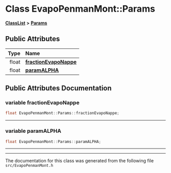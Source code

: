 

# Class EvapoPenmanMont::Params



[**ClassList**](annotated.md) **>** [**Params**](classEvapoPenmanMont_1_1Params.md)


























## Public Attributes

| Type | Name |
| ---: | :--- |
|  float | [**fractionEvapoNappe**](#variable-fractionevaponappe)  <br> |
|  float | [**paramALPHA**](#variable-paramalpha)  <br> |












































## Public Attributes Documentation




### variable fractionEvapoNappe 

```C++
float EvapoPenmanMont::Params::fractionEvapoNappe;
```




<hr>



### variable paramALPHA 

```C++
float EvapoPenmanMont::Params::paramALPHA;
```




<hr>

------------------------------
The documentation for this class was generated from the following file `src/EvapoPenmanMont.h`

